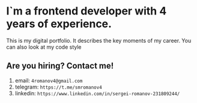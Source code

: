 # I`m a frontend developer with 4 years of experience.

This is my digital portfolio. It describes the key moments of my career. You can also look at my code style

## Are you hiring? Contact me!

1. email: `4romanov4@gmail.com`
2. telegram: `https://t.me/smromanov4`
3. linkedin: `https://www.linkedin.com/in/sergei-romanov-231809244/`